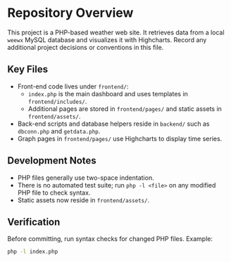 # Repository Overview

This project is a PHP-based weather web site. It retrieves data from a local `weewx` MySQL database and visualizes it with Highcharts.
Record any additional project decisions or conventions in this file.

## Key Files
- Front-end code lives under `frontend/`:
  - `index.php` is the main dashboard and uses templates in `frontend/includes/`.
  - Additional pages are stored in `frontend/pages/` and static assets in `frontend/assets/`.
- Back-end scripts and database helpers reside in `backend/` such as `dbconn.php` and `getdata.php`.
- Graph pages in `frontend/pages/` use Highcharts to display time series.

## Development Notes
- PHP files generally use two-space indentation.
- There is no automated test suite; run `php -l <file>` on any modified PHP file to check syntax.
- Static assets now reside in `frontend/assets/`.

## Verification
Before committing, run syntax checks for changed PHP files. Example:
```bash
php -l index.php
```

